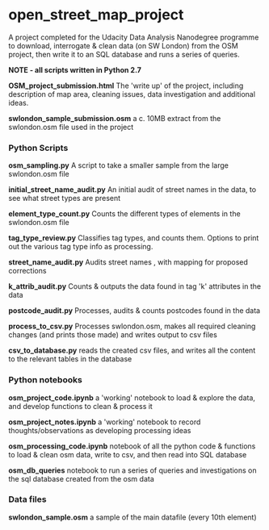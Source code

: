 # open_street_map_project
A project completed for the Udacity Data Analysis Nanodegree programme to download, interrogate & clean data (on SW London) from the OSM project, 
then write it to an SQL database and runs a series of queries.

**NOTE - all scripts written in Python 2.7**


**OSM_project_submission.html**
The 'write up' of the project, including description of map area, cleaning issues, data investigation and additional ideas.

**swlondon_sample_submission.osm** a c. 10MB extract from the swlondon.osm file used in the project 

### Python Scripts
**osm_sampling.py** 
A script to take a smaller sample from the large swlondon.osm file

**initial_street_name_audit.py** 
An initial audit of street names in the data, to see what street types are present

**element_type_count.py** 
Counts the different types of elements in the swlondon.osm file

**tag_type_review.py** 
Classifies tag types, and counts them. Options to print out the various tag type info as processing.

**street_name_audit.py** 
Audits street names , with mapping for proposed corrections

**k_attrib_audit.py**
Counts & outputs the data found  in tag 'k' attributes in the data

**postcode_audit.py**
Processes, audits & counts postcodes found in the data

**process_to_csv.py**
Processes swlondon.osm, makes all required cleaning changes (and prints those made) and writes output to csv files

**csv_to_database.py**
reads the created csv files, and writes all the content to the relevant tables in the database

### Python notebooks
**osm_project_code.ipynb**
a 'working' notebook to load & explore the data, and develop functions to clean & process it

**osm_project_notes.ipynb**
a 'working' notebook to record thoughts/observations as developing processing ideas

**osm_processing_code.ipynb**
notebook of all the python code & functions to load & clean osm data, write to csv, and then read into SQL database

**osm_db_queries**
notebook to run a series of queries and investigations on the sql database created from the osm data

### Data files

**swlondon_sample.osm** 
a sample of the main datafile (every 10th element)


